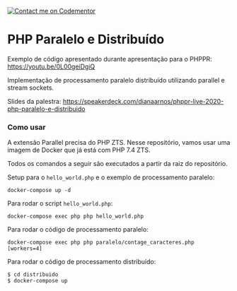 [![Contact me on Codementor](https://www.codementor.io/m-badges/dianaarnos/book-session.svg)](https://www.codementor.io/@dianaarnos?refer=badge)

# PHP Paralelo e Distribuído

Exemplo de código apresentado durante apresentação para o PHPPR: https://youtu.be/0L00geiDgiQ

Implementação de processamento paralelo distribuído utilizando parallel e stream sockets.

Slides da palestra: https://speakerdeck.com/dianaarnos/phppr-live-2020-php-paralelo-e-distribuido  

### Como usar

A extensão Parallel precisa do PHP ZTS. Nesse repositório, vamos usar uma imagem de Docker que já está com PHP 7.4 ZTS.

Todos os comandos a seguir são executados a partir da raiz do repositório.

Setup para o `hello_world.php` e o exemplo de processamento paralelo:
```shell script
docker-compose up -d
```

Para rodar o script `hello_world.php`:

```shell script
docker-compose exec php php hello_world.php
```

Para rodar o código de processamento paralelo:

```shell script
docker-compose exec php php paralelo/contage_caracteres.php [workers=4]
```

Para rodar o código de processamento distribuído: 

```shell script
$ cd distribuido
$ docker-compose up
```
